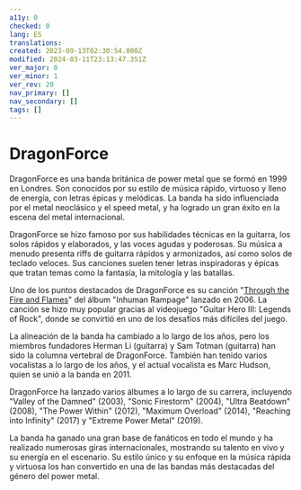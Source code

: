 ```yaml
---
a11y: 0
checked: 0
lang: ES
translations: 
created: 2023-09-13T02:30:54.000Z
modified: 2024-03-11T23:13:47.351Z
ver_major: 0
ver_minor: 1
ver_rev: 20
nav_primary: []
nav_secondary: []
tags: []
---
```

# DragonForce

DragonForce es una banda británica de power metal que se formó en 1999 en Londres. Son conocidos por su estilo de música rápido, virtuoso y lleno de energía, con letras épicas y melódicas. La banda ha sido influenciada por el metal neoclásico y el speed metal, y ha logrado un gran éxito en la escena del metal internacional.

DragonForce se hizo famoso por sus habilidades técnicas en la guitarra, los solos rápidos y elaborados, y las voces agudas y poderosas. Su música a menudo presenta riffs de guitarra rápidos y armonizados, así como solos de teclado veloces. Sus canciones suelen tener letras inspiradoras y épicas que tratan temas como la fantasía, la mitología y las batallas.

Uno de los puntos destacados de DragonForce es su canción "[Through the Fire and Flames](https://www.youtube.com/watch?v=0jgrCKhxE1s&ab_channel=DragonForce)" del álbum "Inhuman Rampage" lanzado en 2006. La canción se hizo muy popular gracias al videojuego "Guitar Hero III: Legends of Rock", donde se convirtió en uno de los desafíos más difíciles del juego.

La alineación de la banda ha cambiado a lo largo de los años, pero los miembros fundadores Herman Li (guitarra) y Sam Totman (guitarra) han sido la columna vertebral de DragonForce. También han tenido varios vocalistas a lo largo de los años, y el actual vocalista es Marc Hudson, quien se unió a la banda en 2011.

DragonForce ha lanzado varios álbumes a lo largo de su carrera, incluyendo "Valley of the Damned" (2003), "Sonic Firestorm" (2004), "Ultra Beatdown" (2008), "The Power Within" (2012), "Maximum Overload" (2014), "Reaching into Infinity" (2017) y "Extreme Power Metal" (2019).

La banda ha ganado una gran base de fanáticos en todo el mundo y ha realizado numerosas giras internacionales, mostrando su talento en vivo y su energía en el escenario. Su estilo único y su enfoque en la música rápida y virtuosa los han convertido en una de las bandas más destacadas del género del power metal.